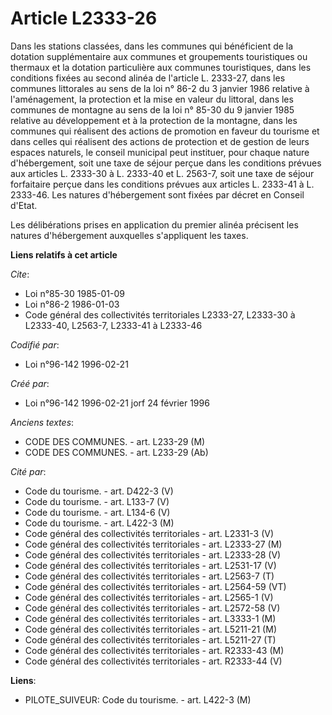 # Article L2333-26

Dans les stations classées, dans les communes qui bénéficient de la dotation supplémentaire aux communes et groupements
touristiques ou thermaux et la dotation particulière aux communes touristiques, dans les conditions fixées au second alinéa
de l'article L. 2333-27, dans les communes littorales au sens de la loi n° 86-2 du 3 janvier 1986 relative à l'aménagement,
la protection et la mise en valeur du littoral, dans les communes de montagne au sens de la loi n° 85-30 du 9 janvier 1985
relative au développement et à la protection de la montagne, dans les communes qui réalisent des actions de promotion en
faveur du tourisme et dans celles qui réalisent des actions de protection et de gestion de leurs espaces naturels, le conseil
municipal peut instituer, pour chaque nature d'hébergement, soit une taxe de séjour perçue dans les conditions prévues aux
articles L. 2333-30 à L. 2333-40 et L. 2563-7, soit une taxe de séjour forfaitaire perçue dans les conditions prévues aux
articles L. 2333-41 à L. 2333-46. Les natures d'hébergement sont fixées par décret en Conseil d'Etat.

Les délibérations prises en application du premier alinéa précisent les natures d'hébergement auxquelles s'appliquent les
taxes.

**Liens relatifs à cet article**

_Cite_:

  - Loi n°85-30 1985-01-09
  - Loi n°86-2 1986-01-03
  - Code général des collectivités territoriales L2333-27, L2333-30 à L2333-40, L2563-7, L2333-41 à L2333-46

_Codifié par_:

  - Loi n°96-142 1996-02-21

_Créé par_:

  - Loi n°96-142 1996-02-21 jorf 24 février 1996

_Anciens textes_:

  - CODE DES COMMUNES. - art. L233-29 (M)
  - CODE DES COMMUNES. - art. L233-29 (Ab)

_Cité par_:

  - Code du tourisme. - art. D422-3 (V)
  - Code du tourisme. - art. L133-7 (V)
  - Code du tourisme. - art. L134-6 (V)
  - Code du tourisme. - art. L422-3 (M)
  - Code général des collectivités territoriales - art. L2331-3 (V)
  - Code général des collectivités territoriales - art. L2333-27 (M)
  - Code général des collectivités territoriales - art. L2333-28 (V)
  - Code général des collectivités territoriales - art. L2531-17 (V)
  - Code général des collectivités territoriales - art. L2563-7 (T)
  - Code général des collectivités territoriales - art. L2564-59 (VT)
  - Code général des collectivités territoriales - art. L2565-1 (V)
  - Code général des collectivités territoriales - art. L2572-58 (V)
  - Code général des collectivités territoriales - art. L3333-1 (M)
  - Code général des collectivités territoriales - art. L5211-21 (M)
  - Code général des collectivités territoriales - art. L5211-27 (T)
  - Code général des collectivités territoriales - art. R2333-43 (M)
  - Code général des collectivités territoriales - art. R2333-44 (V)

**Liens**:

  - PILOTE_SUIVEUR: Code du tourisme. - art. L422-3 (M)
